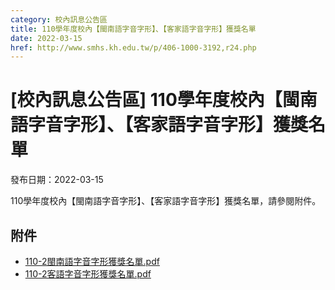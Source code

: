 ```yaml
---
category: 校內訊息公告區
title: 110學年度校內【閩南語字音字形】、【客家語字音字形】獲獎名單
date: 2022-03-15
href: http://www.smhs.kh.edu.tw/p/406-1000-3192,r24.php
---
```


# [校內訊息公告區] 110學年度校內【閩南語字音字形】、【客家語字音字形】獲獎名單

發布日期：2022-03-15

110學年度校內【閩南語字音字形】、【客家語字音字形】獲獎名單，請參閱附件。

## 附件

- [110-2閩南語字音字形獲獎名單.pdf](https://www.smhs.kh.edu.tw/var/file/0/1000/attach/88/pta_2960_5451918_24106.pdf)
- [110-2客語字音字形獲獎名單.pdf](https://www.smhs.kh.edu.tw/var/file/0/1000/attach/88/pta_2961_9721191_24107.pdf)
